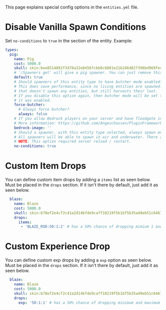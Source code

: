 This page explains special config options in the ``entities.yml`` file.

# Disable Vanilla Spawn Conditions
Set ``no-conditions`` to ``true`` in the section of the entity. Example:
````yaml
types:
  pig:
    name: Pig
    cost: 5000.0
    skull: skin:bee8514892f3d78a32e8456fcbb8c6081e21b246d82f398bd969fec19d3c27b3
    # '/Spawners get' will give a pig spawner. You can just remove this option and place it somewhere else to change the default entity.
    default: true
    # Should spawners of this entity type to have butcher mode enabled?
    # This does save performance, since no living entities are spawned. This acts like a virtual spawner
    # that doesn't spawn any entities, but still harvests their loot.
    # If you disable this option again, then butcher mode will be set to the state each induvidual spawner had before
    # it was enabled.
    force-butcher:
      # Always force butcher?
      always: false
    # If you allow Bedrock players on your server and have floodgate installed, you can set an image for this entity in the Bedrock menu.
    # More information: https://github.com/Angeschossen/PluginFrameworkAPI/wiki/Bedrock-Menus#button-icons
    bedrock-image: ''
    # Should a spawner, with this entity type selected, always spawn entities? That means that there are no spawn conditions, except the levels from levels.yml (except player_range).
    # All spawners will be able to spawn in air and underwater. There are no restrictions.
    # NOTE: This option required server reload / restart.
    no-conditions: true
````

# Custom Item Drops
You can define custom item drops by adding a ``items`` list as seen below. Must be placed in the ``drops`` section. If it isn't there by default, just add it as seen below.

````yaml
  blaze:
    name: Blaze
    cost: 5000.0
    skull: skin:b78ef2e4cf2c41a2d14bfde9caff10219f5b1bf5b35a49eb51c6467882cb5f0
    drops:
      items:
       - 'BLAZE_ROD:50:1:2' # has a 50% chance of dropping mimium 1 and maximum 2 blaze rods
````

# Custom Experience Drop
You can define custom exp drops by adding a ``exp`` option as seen below. Must be placed in the ``drops`` section. If it isn't there by default, just add it as seen below.

````yaml
  blaze:
    name: Blaze
    cost: 5000.0
    skull: skin:b78ef2e4cf2c41a2d14bfde9caff10219f5b1bf5b35a49eb51c6467882cb5f0
    drops:
      exp: '50:1:1' # has a 50% chance of dropping minimum and maximum one blaze rod
````
